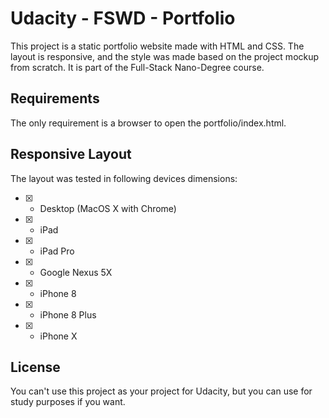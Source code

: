 # Udacity - FSWD - Portfolio
This project is a static portfolio website made with HTML and CSS. The layout is responsive, and the style was made based on the project mockup from scratch. It is part of the Full-Stack Nano-Degree course.


## Requirements
The only requirement is a browser to open the portfolio/index.html.


## Responsive Layout
The layout was tested in following devices dimensions:

- [X] - Desktop (MacOS X with Chrome)
- [X] - iPad
- [X] - iPad Pro
- [X] - Google Nexus 5X
- [X] - iPhone 8
- [X] - iPhone 8 Plus
- [X] - iPhone X


## License
You can't use this project as your project for Udacity, but you can use for study purposes if you want.




